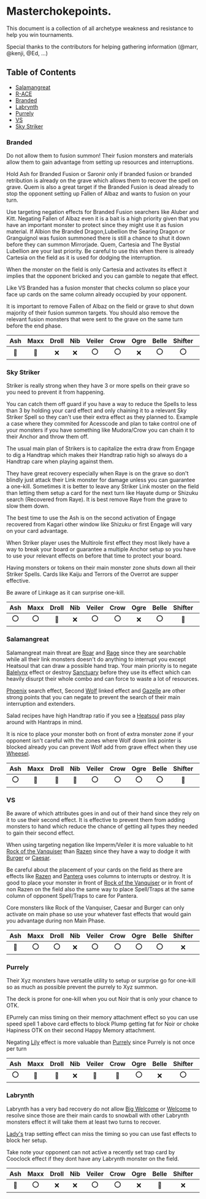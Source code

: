 # Masterchokepoints.
This document is a collection of all archetype weakness and resistance to help you win tournaments.

Special thanks to the contributors for helping gathering information (@marr, @kenji, @Ed, ...)

## Table of Contents
- [Salamangreat](#salamangreat)
- [R-ACE](#r-ace)
- [Branded](#branded)
- [Labrynth](#labrynth)
- [Purrely](#purrely)
- [VS](#vs)
- [Sky Striker](#sky-striker)

### Branded
Do not allow them to fusion summon! Their fusion monsters and materials allow them to gain advantage from setting up resources and interruptions. 

Hold Ash for Branded Fusion or Saronir only if branded fusion or branded retribution is already on the grave which allows them to recover the spell on grave. Quem is also a great target if the Branded Fusion is dead already to stop the opponent setting up Fallen of Albaz and wants to fusion on your turn.

Use targeting negation effects for Branded Fusion searchers like Aluber and Kitt. Negating Fallen of Albaz even it is a bait is a high priority given that you have an important monster to protect since they might use it as fusion material. If Albion the Branded Dragon,Lubellion the Searing Dragon or Granguignol was fusion summoned there is still a chance to shut it down before they can summon Mirrorjade. Quem, Cartesia and The Bystial Lubellion are your last priority. Be careful to use this when there is already Cartesia on the field as it is used for dodging the interruption.

When the monster on the field is only Cartesia and activates its effect it implies that the opponent bricked and you can gamble to negate that effect.

Like VS Branded has a fusion monster that checks column so place your face up cards on the same column already occupied by your opponent.

It is important to remove Fallen of Albaz on the field or grave to shut down majority of their fusion summon targets. You should also remove the relevant fusion monsters that were sent to the grave on the same turn before the end phase.

|  Ash  | Maxx  | Droll |  Nib  | Veiler | Crow  |  Ogre | Belle | Shifter | Kaiju |
| :---: | :---: | :---: | :---: | :----: | :---: | :---: | :---: | :-----: | :---: |
| :100: | :100: |  :x:  |  :x:  |  :o:   |  :o:  |  :x:  |  :o:  |   :o:   |  :o:  |


### Sky Striker 
Striker is really strong when they have 3 or more spells on their grave so you need to prevent it from happening.

You can catch them off guard if you have a way to reduce the Spells to less than 3 by holding your card effect and only chaining it to a relevant Sky Striker Spell so they can't use their extra effect as they planned to. Example a case where they commited for Acesscode and plan to take control one of your monsters if you have something like Mudora/Crow you can chain it to their Anchor and throw them off.

The usual main plan of Strikers is to capitalize the extra draw from Engage to dig a Handtrap which makes their Handtrap ratio high so always do a Handtrap care when playing against them.

They have great recovery especially when Raye is on the grave so don't blindly just attack their Link monster for damage unless you can guarantee a one-kill. Sometimes it is better to leave any Striker Link moster on the field than letting them setup a card for the next turn like Hayate dump or Shizuku search (Recovered from Raye). It is best remove Raye from the grave to slow them down.

The best time to use the Ash is on the second activation of Engage recovered from Kagari other window like Shizuku or first Engage will vary on your card advantage. 

When Striker player uses the Multirole first effect they most likely have a way to break your board or guarantee a multiple Anchor setup so you have to use your relevant effects on before that time to protect your board.

Having monsters or tokens on their main monster zone shuts down all their Striker Spells. Cards like Kaiju and Terrors of the Overrot are supper effective.

Be aware of Linkage as it can surprise one-kill.

|  Ash  | Maxx  | Droll |  Nib  | Veiler | Crow  | Ogre  | Belle | Shifter | Kaiju |
| :---: | :---: | :---: | :---: | :----: | :---: | :---: | :---: | :-----: | :---: |
|  :o:  |  :o:  | :100: |  :x:  |  :o:   |  :o:  |  :x:  |  :o:  |  :100:  | :100: |

### Salamangreat
Salamangreat main threat are [Roar](https://yugipedia.com/wiki/Salamangreat_Roar) and [Rage](https://yugipedia.com/wiki/Salamangreat_Rage) since they are searchable while all their link monsters doesn't do anything to interrupt you except Heatsoul that can draw a possible hand trap. Your main priority is to negate [Balelynx](https://yugipedia.com/wiki/Salamangreat_Balelynx) effect or destroy [Sanctuary]([Roar](https://yugipedia.com/wiki/Salamangreat_Sanctuary)) before they use its effect which can heavily disurpt their whole combo and can force to waste a lot of resources. 

[Phoenix](https://yugipedia.com/wiki/Salamangreat_Raging_Phoenix) search effect, Second [Wolf](https://yugipedia.com/wiki/Salamangreat_Sunlight_Wolf) linked effect and [Gazelle](https://yugipedia.com/wiki/Salamangreat_Gazelle) are other strong points that you can negate to prevent the search of their main interruption and extenders.

Salad recipes have high Handtrap ratio if you see a [Heatsoul](https://yugipedia.com/wiki/Decode_Talker_Heatsoul) pass play around with Hantraps in mind. 

It is nice to place your monster both on front of extra monster zone if your opponent isn't careful with the zones where Wolf down link pointer is blocked already you can prevent Wolf add from grave effect when they use [Wheesel](https://yugipedia.com/wiki/Salamangreat_Wheesel).

|  Ash  | Maxx  | Droll |  Nib  | Veiler | Crow  | Ogre  | Belle | Shifter | Kaiju |
| :---: | :---: | :---: | :---: | :----: | :---: | :---: | :---: | :-----: | :---: |
|  :o:  | :100: | :100: | :100: |  :o:   |  :o:  |  :o:  |  :o:  |  :100:  |  :o:  |

### VS
Be aware of which attributes goes in and out of their hand since they rely on it to use their second effect. It is effective to prevent them from adding monsters to hand which reduce the chance of getting all types they needed to gain their second effect.

When using targeting negation like Imperm/Veiler it is more valuable to hit [Rock of the Vanquiser](https://yugipedia.com/wiki/Rock_of_the_Vanquisher) than [Razen](https://yugipedia.com/wiki/Vanquish_Soul_Razen) since they have a way to dodge it with [Burger](https://yugipedia.com/wiki/Vanquish_Soul_Heavy_Borger) or [Caesar](https://yugipedia.com/wiki/Vanquish_Soul_Caesar_Valius).

Be careful about the placement of your cards on the field as there are effects like [Razen](https://yugipedia.com/wiki/Vanquish_Soul_Razen) and [Pantera](https://yugipedia.com/wiki/Vanquish_Soul_Pantera) uses columns to interrupts or destroy. It is good to place your monster in front of [Rock of the Vanquiser](https://yugipedia.com/wiki/Rock_of_the_Vanquisher) or in front of non Razen on the field also the same way to place Spell/Traps at the same column of opponent Spell/Traps to care for Pantera.

Core monsters like Rock of the Vanquiser, Caesar and Burger can only activate on main phase so use your whatever fast effects that would gain you advantage during non Main Phase.

|  Ash  | Maxx  | Droll |  Nib  | Veiler | Crow  | Ogre  | Belle | Shifter | Kaiju |
| :---: | :---: | :---: | :---: | :----: | :---: | :---: | :---: | :-----: | :---: |
| :100: |  :o:  |  :o:  |  :x:  |  :o:   |  :o:  |  :o:  |  :o:  |   :x:   |  :o:  |

### Purrely
Their Xyz monsters have versatile utility to setup or surprise go for one-kill so as much as possible prevent the purrely to Xyz summon. 

The deck is prone for one-kill when you out Noir that is only your chance to OTK.

EPurrely can miss timing on their memory attachment effect so you can use speed spell 1 above card effects to block Plump getting fat for Noir or choke Hapiness OTK on their second Happy Memory attachment.

Negating [Lily](https://yugipedia.com/wiki/Purrely_Lily) effect is more valuable than [Purrely](https://yugipedia.com/wiki/Purrely_(card)) since Purrely is not once per turn


|  Ash  | Maxx  | Droll |  Nib  | Veiler | Crow  | Ogre  | Belle | Shifter | Kaiju |
| :---: | :---: | :---: | :---: | :----: | :---: | :---: | :---: | :-----: | :---: |
|  :o:  | :100: | :100: |  :x:  | :100:  | :100: |  :o:  |  :x:  |   :o:   | :100: |


### Labrynth
 Labrynth has a very bad recovery do not allow [Big Welcome](https://yugipedia.com/wiki/Big_Welcome_Labrynth) or [Welcome](https://yugipedia.com/wiki/Welcome_Labrynth) to resolve since those are their main cards to snowball with other Labrynth monsters effect it will take them at least two turns to recover. 
 
 [Lady's](https://yugipedia.com/wiki/Lady_Labrynth_of_the_Silver_Castle) trap setting effect can miss the timing so you can use fast effects to block her setup.

 Take note your opponent can not active a recently set trap card by Cooclock effect if they dont have any Labrynth monster on the field. 

|  Ash  | Maxx  | Droll |  Nib  | Veiler | Crow  | Ogre  | Belle | Shifter | Kaiju |
| :---: | :---: | :---: | :---: | :----: | :---: | :---: | :---: | :-----: | :---: |
| :100: |  :o:  |  :x:  |  :x:  |  :o:   |  :o:  |  :x:  | :100: |   :x:   |  :x:  |







